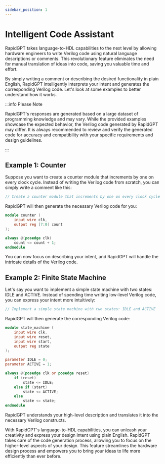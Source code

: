 ```yaml
---
sidebar_position: 1
---
```


# Intelligent Code Assistant

RapidGPT takes language-to-HDL capabilities to the next level by allowing hardware engineers to write Verilog code using natural language descriptions or comments. This revolutionary feature eliminates the need for manual translation of ideas into code, saving you valuable time and effort.

By simply writing a comment or describing the desired functionality in plain English, RapidGPT intelligently interprets your intent and generates the corresponding Verilog code. Let's look at some examples to better understand how it works.

:::info Please Note

RapidGPT's responses are generated based on a large dataset of programming knowledge and may vary. While the provided examples showcase the expected behavior, the Verilog code generated by RapidGPT may differ. It is always recommended to review and verify the generated code for accuracy and compatibility with your specific requirements and design guidelines.

:::

## Example 1: Counter

Suppose you want to create a counter module that increments by one on every clock cycle. Instead of writing the Verilog code from scratch, you can simply write a comment like this:

```verilog
// Create a counter module that increments by one on every clock cycle
```

RapidGPT will then generate the necessary Verilog code for you:

```verilog showLineNumbers
module counter (
    input wire clk,
    output reg [7:0] count
);

always @(posedge clk)
    count <= count + 1;
endmodule
```

You can now focus on describing your intent, and RapidGPT will handle the intricate details of the Verilog code.

## Example 2: Finite State Machine

Let's say you want to implement a simple state machine with two states: IDLE and ACTIVE. Instead of spending time writing low-level Verilog code, you can express your intent more intuitively:

```verilog
// Implement a simple state machine with two states: IDLE and ACTIVE
```

RapidGPT will then generate the corresponding Verilog code:

```verilog showLineNumbers
module state_machine (
    input wire clk,
    input wire reset,
    input wire start,
    output reg state
);

parameter IDLE = 0;
parameter ACTIVE = 1;

always @(posedge clk or posedge reset)
    if (reset)
        state <= IDLE;
    else if (start)
        state <= ACTIVE;
    else
        state <= state;
endmodule
```

RapidGPT understands your high-level description and translates it into the necessary Verilog constructs.

With RapidGPT's language-to-HDL capabilities, you can unleash your creativity and express your design intent using plain English. RapidGPT takes care of the code generation process, allowing you to focus on the higher-level aspects of your design. This feature streamlines the hardware design process and empowers you to bring your ideas to life more efficiently than ever before.